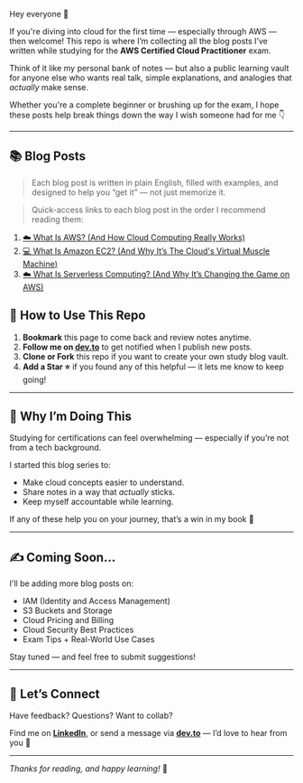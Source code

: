 Hey everyone 👋

If you're diving into cloud for the first time — especially through AWS — then welcome! This repo is where I’m collecting all the blog posts I’ve written while studying for the **AWS Certified Cloud Practitioner** exam.

Think of it like my personal bank of notes — but also a public learning vault for anyone else who wants real talk, simple explanations, and analogies that *actually* make sense.

Whether you're a complete beginner or brushing up for the exam, I hope these posts help break things down the way I wish someone had for me 👇

---

## 📚 Blog Posts

> Each blog post is written in plain English, filled with examples, and designed to help you “get it” — not just memorize it.

> Quick-access links to each blog post in the order I recommend reading them:

1. [☁️ What Is AWS? (And How Cloud Computing Really Works)](https://dev.to/YOUR_USERNAME/what-is-aws-and-how-cloud-computing-really-works)
2. [💻 What Is Amazon EC2? (And Why It’s The Cloud's Virtual Muscle Machine)](https://dev.to/YOUR_USERNAME/what-is-amazon-ec2-and-why-its-the-clouds-virtual-muscle-machine)
3. [☁️ What Is Serverless Computing? (And Why It’s Changing the Game on AWS)](https://dev.to/YOUR_USERNAME/what-is-serverless-computing-and-why-its-changing-the-game-on-aws)

## 🔗 How to Use This Repo

1. **Bookmark** this page to come back and review notes anytime.
2. **Follow me on [dev.to](https://dev.to/YOUR_USERNAME)** to get notified when I publish new posts.
3. **Clone or Fork** this repo if you want to create your own study blog vault.
4. **Add a Star ⭐** if you found any of this helpful — it lets me know to keep going!

---

## 🧠 Why I’m Doing This

Studying for certifications can feel overwhelming — especially if you’re not from a tech background.

I started this blog series to:
- Make cloud concepts easier to understand.
- Share notes in a way that *actually* sticks.
- Keep myself accountable while learning.

If any of these help you on your journey, that’s a win in my book 🙌

---

## ✍️ Coming Soon...

I'll be adding more blog posts on:

- IAM (Identity and Access Management)
- S3 Buckets and Storage
- Cloud Pricing and Billing
- Cloud Security Best Practices
- Exam Tips + Real-World Use Cases

Stay tuned — and feel free to submit suggestions!

---

## 🤝 Let’s Connect

Have feedback? Questions? Want to collab?

Find me on **[LinkedIn](https://www.linkedin.com/in/suleyman-m-a74768221)**, or send a message via **[dev.to](https://dev.to/1suleyman)** — I’d love to hear from you 💬

---

_Thanks for reading, and happy learning!_ 🚀
